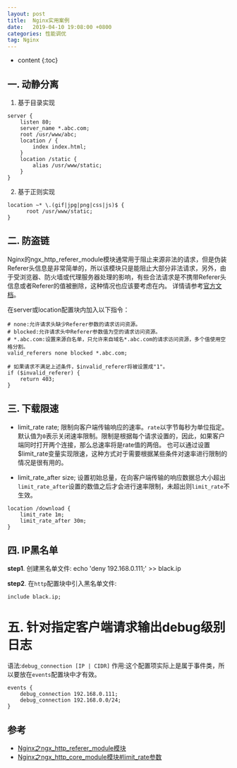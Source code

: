 ```yaml
---
layout: post
title:  Nginx实用案例
date:   2019-04-10 19:08:00 +0800
categories: 性能调优
tag: Nginx
---
```


* content
{:toc}


## 一. 动静分离

1. 基于目录实现
```nginx
server {
    listen 80;
    server_name *.abc.com;
    root /usr/www/abc;
    location / {
        index index.html;
    }
    location /static {
        alias /usr/www/static;
    }
}
```

2. 基于正则实现
```nginx
location ~* \.(gif|jpg|png|css|js)$ {
      root /usr/www/static;
}
```

## 二. 防盗链

Nginx的ngx_http_referer_module模块通常用于阻止来源非法的请求，但是伪装Referer头信息是非常简单的，所以该模块只是能阻止大部分非法请求，另外，由于受浏览器、防火墙或代理服务器处理的影响，有些合法请求是不携带Referer头信息或者Referer的值被删除，这种情况也应该要考虑在内。
详情请参考[官方文档](http://nginx.org/en/docs/http/ngx_http_referer_module.html)。

在server或location配置块内加入以下指令：
```nginx
# none:允许请求头缺少Referer参数的请求访问资源。
# blocked:允许请求头中Referer参数值为空的请求访问资源。
# *.abc.com:设置来源白名单，只允许来自域名*.abc.com的请求访问资源，多个值使用空格分割。
valid_referers none blocked *.abc.com;

# 如果请求不满足上述条件，$invalid_referer将被设置成"1"。
if ($invalid_referer) {
    return 403;
}
```

## 三. 下载限速

* limit_rate rate;
限制向客户端传输响应的速率。`rate`以字节每秒为单位指定。默认值为`0`表示关闭速率限制。限制是根据每个请求设置的，因此，如果客户端同时打开两个连接，那么总速率将是rate值的两倍。
也可以通过设置$limit_rate变量实现限速，这种方式对于需要根据某些条件对速率进行限制的情况是很有用的。

* limit_rate_after size;
设置初始总量，在向客户端传输的响应数据总大小超出`limit_rate_after`设置的数值之后才会进行速率限制，未超出则`limit_rate`不生效。

```nginx
location /download {
    limit_rate 1m;
    limit_rate_after 30m;
}
```

## 四. IP黑名单

**step1**. 创建黑名单文件:
echo 'deny 192.168.0.111;' >> black.ip

**step2**. 在`http`配置块中引入黑名单文件:
```nginx
include black.ip;
```

# 五. 针对指定客户端请求输出debug级别日志
语法:`debug_connection [IP | CIDR]`
作用:这个配置项实际上是属于事件类，所以要放在`events`配置块中才有效。
```nginx
events {
    debug_connection 192.168.0.111; 
    debug_connection 192.168.0.0/24;
}
```

## 参考

* [Nginx之ngx_http_referer_module模块](http://nginx.org/en/docs/http/ngx_http_referer_module.html)
* [Nginx之ngx_http_core_module模块#limit_rate参数](http://nginx.org/en/docs/http/ngx_http_core_module.html#limit_rate)